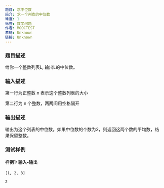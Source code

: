 ```yaml
---
题目: 求中位数
简介: 求一个列表的中位数
难度: 1
标签: 数学问题
作者: MOOCTEST
慕码: Unknown
链接: Unknown
---
```


### 题目描述

给你一个整数列表L, 输出L的中位数。

### 输入描述

第一行为正整数 n 表示这个整数列表的大小

第二行为 n 个整数，两两间用空格隔开

### 输出描述

输出为这个列表的中位数，如果中位数的个数为2，则返回这两个数的平均数，结果保留整数。

### 测试样例

#### 样例1: 输入-输出

```
[1, 2, 3]
```

```
2
```

